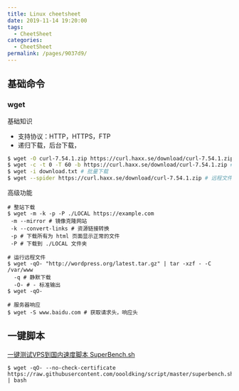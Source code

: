 ```yaml
---
title: Linux cheetsheet
date: 2019-11-14 19:20:00
tags: 
  - CheetSheet
categories: 
  - CheetSheet
permalink: /pages/9037d9/
---
```


## 基础命令

### wget 

基础知识

- 支持协议：HTTP，HTTPS，FTP
- 递归下载，后台下载，



```bash
$ wget -O curl-7.54.1.zip https://curl.haxx.se/download/curl-7.54.1.zip # 下载单个文件
$ wget -c -t 0 -T 60 -b https://curl.haxx.se/download/curl-7.54.1.zip # 大文件断点续传，重试无限次，超时60s，后台下载会自动生成 wget-log 日志
$ wget -i download.txt # 批量下载
$ wget --spider https://curl.haxx.se/download/curl-7.54.1.zip # 远程文件是否存在
```

高级功能

```shell
# 整站下载
$ wget -m -k -p -P ./LOCAL https://example.com
 -m --mirror # 镜像克隆网站
 -k --convert-links # 资源链接转换
 -p # 下载所有为 html 页面显示正常的文件
 -P # 下载到 ./LOCAL 文件夹

# 运行远程文件
$ wget -qO- "http://wordpress.org/latest.tar.gz" | tar -xzf - -C /var/www
  -q # 静默下载 
  -O- # - 标准输出
$ wget -qO- 

# 服务器响应
$ wget -S www.baidu.com # 获取请求头，响应头
```



## 一键脚本

[一键测试VPS到国内速度脚本 SuperBench.sh]()

```shell
$ wget -qO- --no-check-certificate https://raw.githubusercontent.com/oooldking/script/master/superbench.sh | bash
```





